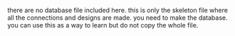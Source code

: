 there are no database file included here.
this is only the skeleton file where all the connections and designs are made.
you need to make the database.
you can use this as a way to learn but do not copy the whole file.

